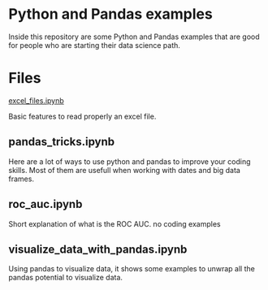 # Python and Pandas examples

Inside this repository are some Python and Pandas examples that are good for people who are starting their data science path.

# Files

[excel_files.ipynb](./excel_files.ipynb)

Basic features to read properly an excel file.

## pandas_tricks.ipynb

Here are a lot of ways to use python and pandas to improve your coding skills. Most of them are usefull when working with dates and big data frames.

## roc_auc.ipynb

Short explanation of what is the ROC AUC. no coding examples

## visualize_data_with_pandas.ipynb

Using pandas to visualize data, it shows some examples to unwrap all the pandas potential to visualize data.